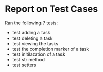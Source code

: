 # Report on Test Cases #
Ran the following 7 tests:
- test adding a task 
- test deleting a task
- test viewing the tasks 
- test the completion marker of a task 
- test initilazation of a task
- test str method 
- test setters
